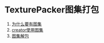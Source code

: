 # TexturePacker图集打包

1. [为什么要有图集](./01-为什么要有图集.md)
2. [creator使用图集](./02-creator使用图集.md)
3. [图集解包](./03-图集解包.md)